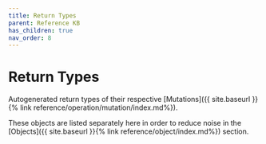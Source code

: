```yaml
---
title: Return Types
parent: Reference KB
has_children: true
nav_order: 8
---
```


# Return Types

Autogenerated return types of their respective [Mutations]({{ site.baseurl }}{% link reference/operation/mutation/index.md%}).

These objects are listed separately here in order to reduce noise in the [Objects]({{ site.baseurl }}{% link reference/object/index.md%}) section.

